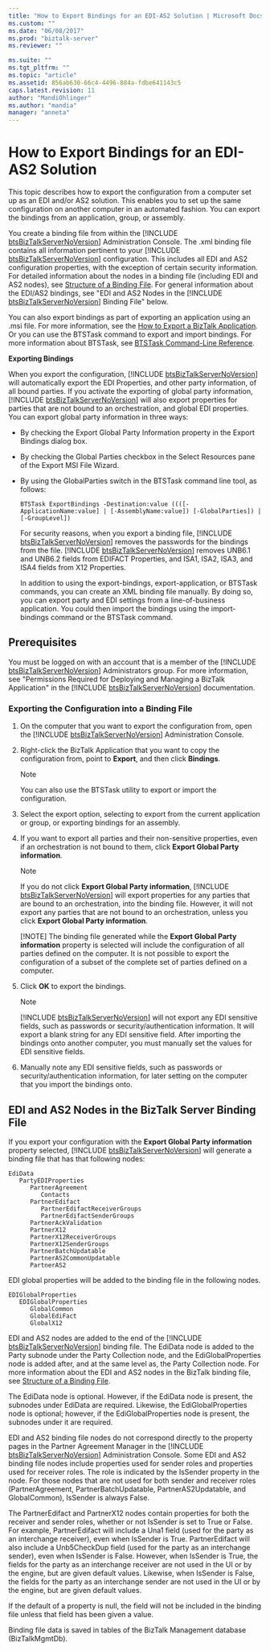 ```yaml
---
title: "How to Export Bindings for an EDI-AS2 Solution | Microsoft Docs"
ms.custom: ""
ms.date: "06/08/2017"
ms.prod: "biztalk-server"
ms.reviewer: ""

ms.suite: ""
ms.tgt_pltfrm: ""
ms.topic: "article"
ms.assetid: 856ab630-66c4-4496-884a-fdbe641143c5
caps.latest.revision: 11
author: "MandiOhlinger"
ms.author: "mandia"
manager: "anneta"
---
```

# How to Export Bindings for an EDI-AS2 Solution
This topic describes how to export the configuration from a computer set up as an EDI and/or AS2 solution. This enables you to set up the same configuration on another computer in an automated fashion. You can export the bindings from an application, group, or assembly.  
  
 You create a binding file from within the [!INCLUDE [btsBizTalkServerNoVersion](../includes/btsbiztalkservernoversion-md.md)] Administration Console. The .xml binding file contains all information pertinent to your [!INCLUDE [btsBizTalkServerNoVersion](../includes/btsbiztalkservernoversion-md.md)] configuration. This includes all EDI and AS2 configuration properties, with the exception of certain security information. For detailed information about the nodes in a binding file (including EDI and AS2 nodes), see [Structure of a Binding File](../core/structure-of-a-binding-file.md). For general information about the EDI/AS2 bindings, see "EDI and AS2 Nodes in the [!INCLUDE [btsBizTalkServerNoVersion](../includes/btsbiztalkservernoversion-md.md)] Binding File" below.  
  
 You can also export bindings as part of exporting an application using an .msi file. For more information, see the [How to Export a BizTalk Application](../core/how-to-export-a-biztalk-application.md). Or you can use the BTSTask command to export and import bindings. For more information about BTSTask, see [BTSTask Command-Line Reference](../core/btstask-command-line-reference.md).  
  
 **Exporting Bindings**  
  
 When you export the configuration, [!INCLUDE [btsBizTalkServerNoVersion](../includes/btsbiztalkservernoversion-md.md)] will automatically export the EDI Properties, and other party information, of all bound parties. If you activate the exporting of global party information, [!INCLUDE [btsBizTalkServerNoVersion](../includes/btsbiztalkservernoversion-md.md)] will also export properties for parties that are not bound to an orchestration, and global EDI properties. You can export global party information in three ways:  
  
- By checking the Export Global Party Information property in the Export Bindings dialog box.  
  
- By checking the Global Parties checkbox in the Select Resources pane of the Export MSI File Wizard.  
  
- By using the GlobalParties switch in the BTSTask command line tool, as follows:  
  
  ```  
  BTSTask ExportBindings -Destination:value ((([-ApplicationName:value] | [-AssemblyName:value]) [-GlobalParties]) | [-GroupLevel])  
  ```  
  
  For security reasons, when you export a binding file, [!INCLUDE [btsBizTalkServerNoVersion](../includes/btsbiztalkservernoversion-md.md)] removes the passwords for the bindings from the file. [!INCLUDE [btsBizTalkServerNoVersion](../includes/btsbiztalkservernoversion-md.md)] removes UNB6.1 and UNB6.2 fields from EDIFACT Properties, and ISA1, ISA2, ISA3, and ISA4 fields from X12 Properties.  
  
  In addition to using the export-bindings, export-application, or BTSTask commands, you can create an XML binding file manually. By doing so, you can export party and EDI settings from a line-of-business application. You could then import the bindings using the import-bindings command or the BTSTask command.  
  
## Prerequisites  
 You must be logged on with an account that is a member of the [!INCLUDE [btsBizTalkServerNoVersion](../includes/btsbiztalkservernoversion-md.md)] Administrators group. For more information, see "Permissions Required for Deploying and Managing a BizTalk Application" in the [!INCLUDE [btsBizTalkServerNoVersion](../includes/btsbiztalkservernoversion-md.md)] documentation.  
  
### Exporting the Configuration into a Binding File  
  
1. On the computer that you want to export the configuration from, open the [!INCLUDE [btsBizTalkServerNoVersion](../includes/btsbiztalkservernoversion-md.md)] Administration Console.  
  
2. Right-click the BizTalk Application that you want to copy the configuration from, point to **Export**, and then click **Bindings**.  
  
   > [!NOTE]
   >  You can also use the BTSTask utility to export or import the configuration.  
  
3. Select the export option, selecting to export from the current application or group, or exporting bindings for an assembly.  
  
4. If you want to export all parties and their non-sensitive properties, even if an orchestration is not bound to them, click **Export Global Party information**.  
  
   > [!NOTE]
   >  If you do not click <strong>Export Global Party information</strong>, [!INCLUDE [btsBizTalkServerNoVersion](../includes/btsbiztalkservernoversion-md.md)] will export properties for any parties that are bound to an orchestration, into the binding file. However, it will not export any parties that are not bound to an orchestration, unless you click <strong>Export Global Party information</strong>.  
   > 
   > [!NOTE]
   >  The binding file generated while the **Export Global Party information** property is selected will include the configuration of all parties defined on the computer. It is not possible to export the configuration of a subset of the complete set of parties defined on a computer.  
  
5. Click **OK** to export the bindings.  
  
   > [!NOTE]
   >  [!INCLUDE [btsBizTalkServerNoVersion](../includes/btsbiztalkservernoversion-md.md)] will not export any EDI sensitive fields, such as passwords or security/authentication information. It will export a blank string for any EDI sensitive field. After importing the bindings onto another computer, you must manually set the values for EDI sensitive fields.  
  
6. Manually note any EDI sensitive fields, such as passwords or security/authentication information, for later setting on the computer that you import the bindings onto.  
  
## EDI and AS2 Nodes in the BizTalk Server Binding File  
 If you export your configuration with the <strong>Export Global Party information</strong> property selected, [!INCLUDE [btsBizTalkServerNoVersion](../includes/btsbiztalkservernoversion-md.md)] will generate a binding file that has that following nodes:  
  
```  
EdiData  
   PartyEDIProperties  
      PartnerAgreement  
         Contacts  
      PartnerEdifact  
         PartnerEdifactReceiverGroups  
         PartnerEdifactSenderGroups  
      PartnerAckValidation  
      PartnerX12  
      PartnerX12ReceiverGroups  
      PartnerX12SenderGroups  
      PartnerBatchUpdatable  
      PartnerAS2CommonUpdatable  
      PartnerAS2  
```  
  
 EDI global properties will be added to the binding file in the following nodes.  
  
```  
EDIGlobalProperties  
   EDIGlobalProperties  
      GlobalCommon  
      GlobalEdiFact  
      GlobalX12  
```  
  
 EDI and AS2 nodes are added to the end of the [!INCLUDE [btsBizTalkServerNoVersion](../includes/btsbiztalkservernoversion-md.md)] binding file. The EdiData node is added to the Party subnode under the Party Collection node, and the EdiGlobalProperties node is added after, and at the same level as, the Party Collection node. For more information about the EDI and AS2 nodes in the BizTalk binding file, see [Structure of a Binding File](../core/structure-of-a-binding-file.md).  
  
 The EdiData node is optional. However, if the EdiData node is present, the subnodes under EdiData are required. Likewise, the EdiGlobalProperties node is optional; however, if the EdiGlobalProperties node is present, the subnodes under it are required.  
  
 EDI and AS2 binding file nodes do not correspond directly to the property pages in the Partner Agreement Manager in the [!INCLUDE [btsBizTalkServerNoVersion](../includes/btsbiztalkservernoversion-md.md)] Administration Console. Some EDI and AS2 binding file nodes include properties used for sender roles and properties used for receiver roles. The role is indicated by the IsSender property in the node. For those nodes that are not used for both sender and receiver roles (PartnerAgreement, PartnerBatchUpdatable, PartnerAS2Updatable, and GlobalCommon), IsSender is always False.  
  
 The PartnerEdifact and PartnerX12 nodes contain properties for both the receiver and sender roles, whether or not IsSender is set to True or False. For example, PartnerEdifact will include a Una1 field (used for the party as an interchange receiver), even when IsSender is True. PartnerEdifact will also include a Unb5CheckDup field (used for the party as an interchange sender), even when IsSender is False. However, when IsSender is True, the fields for the party as an interchange receiver are not used in the UI or by the engine, but are given default values. Likewise, when IsSender is False, the fields for the party as an interchange sender are not used in the UI or by the engine, but are given default values.  
  
 If the default of a property is null, the field will not be included in the binding file unless that field has been given a value.  
  
 Binding file data is saved in tables of the BizTalk Management database (BizTalkMgmtDb).